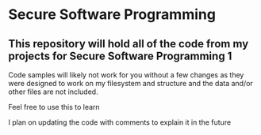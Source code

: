 # Secure Software Programming
## This repository will hold all of the code from my projects for Secure Software Programming 1
Code samples will likely not work for you without a few changes as they were designed to work on my filesystem and structure and the data and/or other files are not included.

Feel free to use this to learn

I plan on updating the code with comments to explain it in the future